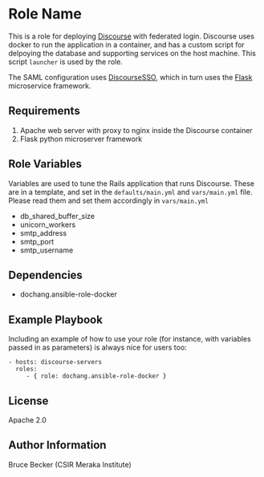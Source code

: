 Role Name
=========

This is a role for deploying [Discourse](http://www.discourse.org) with federated login. Discourse uses docker to run the application in a container, and has a custom script for delpoying the database and supporting services on the host machine. This script `launcher` is used by the role.

The SAML configuration uses [DiscourseSSO](http://github.com/fmarco76/DiscourseSSO), which in turn uses the [Flask](http://flask.pocoo.org/) microservice framework.

Requirements
------------

  1. Apache web server with proxy to nginx inside the Discourse container
  2. Flask python microserver framework


Role Variables
--------------

Variables are used to tune the Rails application that runs Discourse. These are in a template, and set in the `defaults/main.yml` and `vars/main.yml` file. Please read them and set them accordingly in `vars/main.yml`

  - db_shared_buffer_size
  - unicorn_workers
  - smtp_address
  - smtp_port
  - smtp_username

Dependencies
------------

  - dochang.ansible-role-docker

Example Playbook
----------------

Including an example of how to use your role (for instance, with variables passed in as parameters) is always nice for users too:

    - hosts: discourse-servers
      roles:
         - { role: dochang.ansible-role-docker }

License
-------

Apache 2.0

Author Information
------------------

Bruce Becker (CSIR Meraka Institute)
